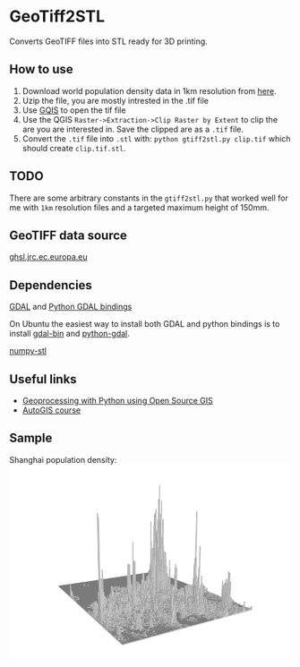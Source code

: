 # GeoTiff2STL

Converts GeoTIFF files into STL ready for 3D printing.

## How to use

1. Download world population density data in 1km resolution from [here](https://cidportal.jrc.ec.europa.eu/ftp/jrc-opendata/GHSL/GHS_POP_MT_GLOBE_R2019A/GHS_POP_E2015_GLOBE_R2019A_54009_1K/V1-0/GHS_POP_E2015_GLOBE_R2019A_54009_1K_V1_0.zip).
2. Uzip the file, you are mostly intrested in the .tif file
3. Use [GQIS](https://qgis.org/) to open the tif file
4. Use the QGIS `Raster->Extraction->Clip Raster by Extent` to clip the are you are interested in. Save the clipped are as a `.tif` file.
5. Convert the `.tif` file into `.stl` with: `python gtiff2stl.py clip.tif` which should create `clip.tif.stl`.

## TODO
There are some arbitrary constants in the `gtiff2stl.py` that worked well for me with `1km` resolution files and a targeted maximum height of 150mm.

## GeoTIFF data source
[ghsl.jrc.ec.europa.eu](https://ghsl.jrc.ec.europa.eu/download.php?ds=pop)

## Dependencies
[GDAL](https://gdal.org/index.html) and [Python GDAL bindings](https://gdal.org/api/python.html)

On Ubuntu the easiest way to install both GDAL and python bindings is to install [gdal-bin](https://packages.ubuntu.com/bionic/gdal-bin) and [python-gdal](https://packages.ubuntu.com/bionic/gdal-bin).

[numpy-stl](https://pypi.org/project/numpy-stl/)

## Useful links
* [Geoprocessing with Python using Open Source GIS](https://www.gis.usu.edu/~chrisg/python/2009/)
* [AutoGIS course](https://automating-gis-processes.github.io/2016/index.html)

## Sample
Shanghai population density:
![Shanghai](/scrots/shanghai.png)